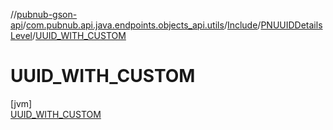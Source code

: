 //[pubnub-gson-api](../../../../../index.md)/[com.pubnub.api.java.endpoints.objects_api.utils](../../../index.md)/[Include](../../index.md)/[PNUUIDDetailsLevel](../index.md)/[UUID_WITH_CUSTOM](index.md)

# UUID_WITH_CUSTOM

[jvm]\
[UUID_WITH_CUSTOM](index.md)
